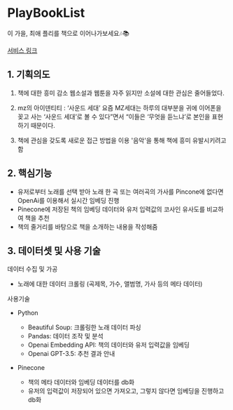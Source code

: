 # PlayBookList

이 가을, 최애 플리를 책으로 이어나가보세요🎶📚

[서비스 링크](https://play-book-list.streamlit.app/)

## 1. 기획의도

1. 책에 대한 흥미 감소
웹소설과 웹툰을 자주 읽지만 소설에 대한 관심은 줄어들었다.

2. mz의 아이덴티티 : ‘사운드 세대’
요즘 MZ세대는 하루의 대부분을 귀에 이어폰을 꽂고 사는 ‘사운드 세대’로 볼 수 있다”면서 “이들은 ‘무엇을 듣느냐’로 본인을 표현하기 때문이다.

3. 책에 관심을 갖도록 새로운 접근 방법을 이용
'음악'을 통해 책에 흥미 유발시키려고 함

## 2. 핵심기능

- 유저로부터 노래를 선택 받아 노래 한 곡 또는 여러곡의 가사를 Pincone에 없다면 OpenAi를 이용해서 실시간 임베딩 진행
- Pinecone에 저장된 책의 임베딩 데이터와 유저 입력값의 코사인 유사도를 비교하여 책을 추천
- 책의 줄거리를 바탕으로 책을 소개하는 내용을 작성해줌

## 3. 데이터셋 및 사용 기술

데이터 수집 및 가공
- 노래에 대한 데이터 크롤링 (곡제목, 가수, 앨범명, 가사 등의 메타 데이터)

사용기술
- Python
  - Beautiful Soup: 크롤링한 노래 데이터 파싱
  - Pandas: 데이터 조작 및 분석
  - Openai Embedding API: 책의 데이터와 유저 입력값을 임베딩
  - Openai GPT-3.5: 추천 결과 안내
 
- Pinecone
  - 책의 메타 데이터와 임베딩 데이터를 db화
  - 유저의 입력값이 저장되어 있으면 가져오고, 그렇지 않다면 임베딩을 진행하고 db화
